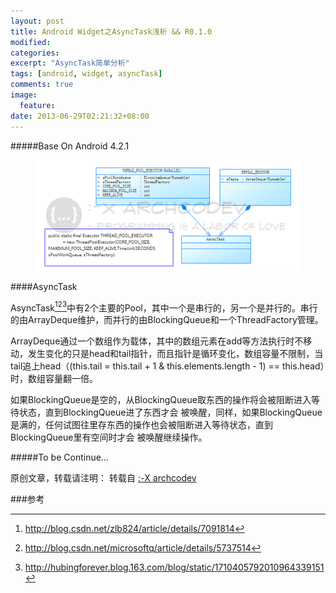 ```yaml
---
layout: post
title: Android Widget之AsyncTask浅析 && R0.1.0
modified:
categories: 
excerpt: "AsyncTask简单分析"
tags: [android, widget, asyncTask]
comments: true
image:
  feature:
date: 2013-06-29T02:21:32+08:00
---
```

#####Base On Android 4.2.1

<figure>
	<a href="/images/2013/06/01_0.png"><img src="/images/2013/06/01.png"></a>
</figure>

####AsyncTask 

AsyncTask[^1][^2][^3]中有2个主要的Pool，其中一个是串行的，另一个是并行的。串行的由ArrayDeque维护，而并行的由BlockingQueue和一个ThreadFactory管理。

ArrayDeque通过一个数组作为载体，其中的数组元素在add等方法执行时不移动，发生变化的只是head和tail指针，而且指针是循环变化，数组容量不限制，当tail追上head（(this.tail = this.tail + 1 & this.elements.length - 1) == this.head）时，数组容量翻一倍。

如果BlockingQueue是空的，从BlockingQueue取东西的操作将会被阻断进入等待状态，直到BlockingQueue进了东西才会 被唤醒，同样，如果BlockingQueue是满的，任何试图往里存东西的操作也会被阻断进入等待状态，直到BlockingQueue里有空间时才会 被唤醒继续操作。

#####To be Continue…

原创文章，转载请注明： 转载自 <a href="http://archcodev.com">:-X archcodev</a>

###参考
[^1]: <http://blog.csdn.net/zlb824/article/details/7091814>
[^2]: <http://blog.csdn.net/microsoftq/article/details/5737514>
[^3]: <http://hubingforever.blog.163.com/blog/static/1710405792010964339151>